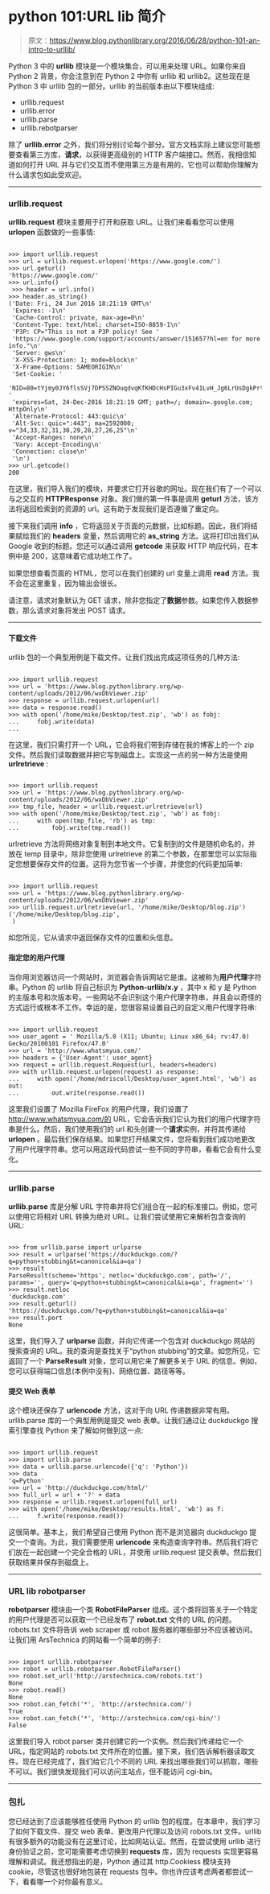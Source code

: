# python 101:URL lib 简介

> 原文：<https://www.blog.pythonlibrary.org/2016/06/28/python-101-an-intro-to-urllib/>

Python 3 中的 **urllib** 模块是一个模块集合，可以用来处理 URL。如果你来自 Python 2 背景，你会注意到在 Python 2 中你有 urllib 和 urllib2。这些现在是 Python 3 中 urllib 包的一部分。urllib 的当前版本由以下模块组成:

*   urllib.request
*   urllib.error
*   urllib.parse
*   urllib.rebotparser

除了 **urllib.error** 之外，我们将分别讨论每个部分。官方文档实际上建议您可能想要查看第三方库，**请求**，以获得更高级别的 HTTP 客户端接口。然而，我相信知道如何打开 URL 并与它们交互而不使用第三方是有用的，它也可以帮助你理解为什么请求包如此受欢迎。

* * *

### urllib.request

**urllib.request** 模块主要用于打开和获取 URL。让我们来看看您可以使用 **urlopen** 函数做的一些事情:

```

>>> import urllib.request
>>> url = urllib.request.urlopen('https://www.google.com/')
>>> url.geturl()
'https://www.google.com/'
>>> url.info()
 >>> header = url.info()
>>> header.as_string()
('Date: Fri, 24 Jun 2016 18:21:19 GMT\n'
 'Expires: -1\n'
 'Cache-Control: private, max-age=0\n'
 'Content-Type: text/html; charset=ISO-8859-1\n'
 'P3P: CP="This is not a P3P policy! See '
 'https://www.google.com/support/accounts/answer/151657?hl=en for more info."\n'
 'Server: gws\n'
 'X-XSS-Protection: 1; mode=block\n'
 'X-Frame-Options: SAMEORIGIN\n'
 'Set-Cookie: '
 'NID=80=tYjmy0JY6flsSVj7DPSSZNOuqdvqKfKHDcHsPIGu3xFv41LvH_Jg6LrUsDgkPrtM2hmZ3j9V76pS4K_cBg7pdwueMQfr0DFzw33SwpGex5qzLkXUvUVPfe9g699Qz4cx9ipcbU3HKwrRYA; '
 'expires=Sat, 24-Dec-2016 18:21:19 GMT; path=/; domain=.google.com; HttpOnly\n'
 'Alternate-Protocol: 443:quic\n'
 'Alt-Svc: quic=":443"; ma=2592000; v="34,33,32,31,30,29,28,27,26,25"\n'
 'Accept-Ranges: none\n'
 'Vary: Accept-Encoding\n'
 'Connection: close\n'
 '\n')
>>> url.getcode()
200 
```

在这里，我们导入我们的模块，并要求它打开谷歌的网址。现在我们有了一个可以与之交互的 **HTTPResponse** 对象。我们做的第一件事是调用 **geturl** 方法，该方法将返回检索到的资源的 url。这有助于发现我们是否遵循了重定向。

接下来我们调用 **info** ，它将返回关于页面的元数据，比如标题。因此，我们将结果赋给我们的 **headers** 变量，然后调用它的 **as_string** 方法。这将打印出我们从 Google 收到的标题。您还可以通过调用 **getcode** 来获取 HTTP 响应代码，在本例中是 200，这意味着它成功地工作了。

如果您想查看页面的 HTML，您可以在我们创建的 url 变量上调用 **read** 方法。我不会在这里重复，因为输出会很长。

请注意，请求对象默认为 GET 请求，除非您指定了**数据**参数。如果您传入数据参数，那么请求对象将发出 POST 请求。

* * *

#### 下载文件

urllib 包的一个典型用例是下载文件。让我们找出完成这项任务的几种方法:

```

>>> import urllib.request
>>> url = 'https://www.blog.pythonlibrary.org/wp-content/uploads/2012/06/wxDbViewer.zip'
>>> response = urllib.request.urlopen(url)
>>> data = response.read()
>>> with open('/home/mike/Desktop/test.zip', 'wb') as fobj:
...     fobj.write(data)
... 

```

在这里，我们只需打开一个 URL，它会将我们带到存储在我的博客上的一个 zip 文件。然后我们读取数据并把它写到磁盘上。实现这一点的另一种方法是使用 **urlretrieve** :

```

>>> import urllib.request
>>> url = 'https://www.blog.pythonlibrary.org/wp-content/uploads/2012/06/wxDbViewer.zip'
>>> tmp_file, header = urllib.request.urlretrieve(url)
>>> with open('/home/mike/Desktop/test.zip', 'wb') as fobj:
...     with open(tmp_file, 'rb') as tmp:
...         fobj.write(tmp.read())

```

urlretrieve 方法将网络对象复制到本地文件。它复制到的文件是随机命名的，并放在 temp 目录中，除非您使用 urlretrieve 的第二个参数，在那里您可以实际指定您想要保存文件的位置。这将为您节省一个步骤，并使您的代码更加简单:

```

>>> import urllib.request
>>> url = 'https://www.blog.pythonlibrary.org/wp-content/uploads/2012/06/wxDbViewer.zip'
>>> urllib.request.urlretrieve(url, '/home/mike/Desktop/blog.zip')
('/home/mike/Desktop/blog.zip',
 ) 
```

如您所见，它从请求中返回保存文件的位置和头信息。

#### 指定您的用户代理

当你用浏览器访问一个网站时，浏览器会告诉网站它是谁。这被称为**用户代理**字符串。Python 的 urllib 将自己标识为 **Python-urllib/x.y** ，其中 x 和 y 是 Python 的主版本号和次版本号。一些网站不会识别这个用户代理字符串，并且会以奇怪的方式运行或根本不工作。幸运的是，您很容易设置自己的自定义用户代理字符串:

```

>>> import urllib.request
>>> user_agent = ' Mozilla/5.0 (X11; Ubuntu; Linux x86_64; rv:47.0) Gecko/20100101 Firefox/47.0'
>>> url = 'http://www.whatsmyua.com/'
>>> headers = {'User-Agent': user_agent}
>>> request = urllib.request.Request(url, headers=headers)
>>> with urllib.request.urlopen(request) as response:
...     with open('/home/mdriscoll/Desktop/user_agent.html', 'wb') as out:
...         out.write(response.read())

```

这里我们设置了 Mozilla FireFox 的用户代理，我们设置了 http://www.whatsmyua.com/的 URL，它会告诉我们它认为我们的用户代理字符串是什么。然后，我们使用我们的 url 和头创建一个**请求**实例，并将其传递给 **urlopen** 。最后我们保存结果。如果您打开结果文件，您将看到我们成功地更改了用户代理字符串。您可以用这段代码尝试一些不同的字符串，看看它会有什么变化。

* * *

### urllib.parse

**urllib.parse** 库是分解 URL 字符串并将它们组合在一起的标准接口。例如，您可以使用它将相对 URL 转换为绝对 URL。让我们尝试使用它来解析包含查询的 URL:

```

>>> from urllib.parse import urlparse
>>> result = urlparse('https://duckduckgo.com/?q=python+stubbing&t=canonical&ia=qa')
>>> result
ParseResult(scheme='https', netloc='duckduckgo.com', path='/', params='', query='q=python+stubbing&t=canonical&ia=qa', fragment='')
>>> result.netloc
'duckduckgo.com'
>>> result.geturl()
'https://duckduckgo.com/?q=python+stubbing&t=canonical&ia=qa'
>>> result.port
None

```

这里，我们导入了 **urlparse** 函数，并向它传递一个包含对 duckduckgo 网站的搜索查询的 URL。我的查询是查找关于“python stubbing”的文章。如您所见，它返回了一个 **ParseResult** 对象，您可以用它来了解更多关于 URL 的信息。例如，您可以获得端口信息(本例中没有)、网络位置、路径等等。

#### 提交 Web 表单

这个模块还保存了 **urlencode** 方法，这对于向 URL 传递数据非常有用。urllib.parse 库的一个典型用例是提交 web 表单。让我们通过让 duckduckgo 搜索引擎查找 Python 来了解如何做到这一点:

```

>>> import urllib.request
>>> import urllib.parse
>>> data = urllib.parse.urlencode({'q': 'Python'})
>>> data
'q=Python'
>>> url = 'http://duckduckgo.com/html/'
>>> full_url = url + '?' + data
>>> response = urllib.request.urlopen(full_url)
>>> with open('/home/mike/Desktop/results.html', 'wb') as f:
...     f.write(response.read())

```

这很简单。基本上，我们希望自己使用 Python 而不是浏览器向 duckduckgo 提交一个查询。为此，我们需要使用 **urlencode** 来构造查询字符串。然后我们将它们放在一起创建一个完全合格的 URL，并使用 urllib.request 提交表单。然后我们获取结果并保存到磁盘上。

* * *

### URL lib robotparser

**robotparser** 模块由一个类 **RobotFileParser** 组成。这个类将回答关于一个特定的用户代理是否可以获取一个已经发布了 **robot.txt** 文件的 URL 的问题。robots.txt 文件将告诉 web scraper 或 robot 服务器的哪些部分不应该被访问。让我们用 ArsTechnica 的网站看一个简单的例子:

```

>>> import urllib.robotparser
>>> robot = urllib.robotparser.RobotFileParser()
>>> robot.set_url('http://arstechnica.com/robots.txt')
None
>>> robot.read()
None
>>> robot.can_fetch('*', 'http://arstechnica.com/')
True
>>> robot.can_fetch('*', 'http://arstechnica.com/cgi-bin/')
False

```

这里我们导入 robot parser 类并创建它的一个实例。然后我们传递给它一个 URL，指定网站的 robots.txt 文件所在的位置。接下来，我们告诉解析器读取文件。现在已经完成了，我们给它几个不同的 URL 来找出哪些我们可以抓取，哪些不可以。我们很快发现我们可以访问主站点，但不能访问 cgi-bin。

* * *

### 包扎

您已经达到了应该能够胜任使用 Python 的 urllib 包的程度。在本章中，我们学习了如何下载文件、提交 web 表单、更改用户代理以及访问 robots.txt 文件。urllib 有很多额外的功能没有在这里讨论，比如网站认证。然而，在尝试使用 urllib 进行身份验证之前，您可能需要考虑切换到 **requests** 库，因为 requests 实现更容易理解和调试。我还想指出的是，Python 通过其 http.Cookiess 模块支持 cookie，尽管这也很好地包装在 requests 包中。你也许应该考虑两者都尝试一下，看看哪一个对你最有意义。